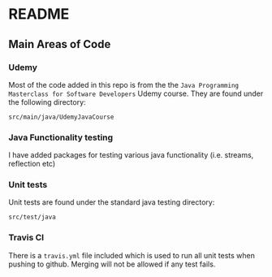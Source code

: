  # README

## Main Areas of Code

### Udemy
Most of the code added in this repo is from the the `Java Programming Masterclass for Software Developers` Udemy course.
They are found under the following directory:
```$xslt
src/main/java/UdemyJavaCourse
```

### Java Functionality testing
I have added packages for testing various java functionality (i.e. streams, reflection etc)

### Unit tests
Unit tests are found under the standard java testing directory:
```$xslt
src/test/java
```

### Travis CI
There is a `travis.yml` file included which is used to run all unit tests when pushing to github. Merging will not be allowed if any test fails.
